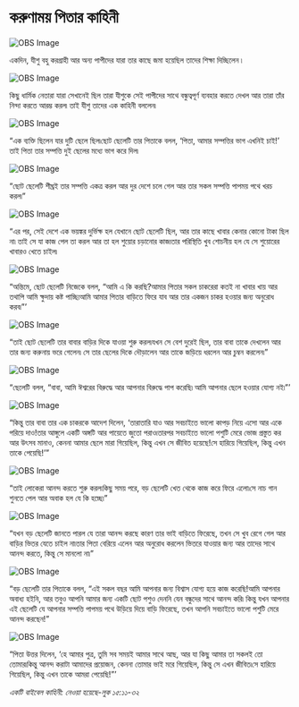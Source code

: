 # করুণাময় পিতার কাহিনী

![OBS Image](https://cdn.door43.org/obs/jpg/360px/obs-en-35-01.jpg)

একদিন, যীশু বহু করগ্রাহী আর অন্য পাপীদের যারা তার কাছে জমা হয়েছিল তাদের শিক্ষা দিচ্ছিলেন ৷

![OBS Image](https://cdn.door43.org/obs/jpg/360px/obs-en-35-02.jpg)

কিছু ধার্মিক নেতারা যারা সেখানেই ছিল তারা যীশুকে সেই পাপীদের সাথে বন্ধুত্বপূর্ণ ব্যবহার করতে দেখল আর তারা তাঁর নিন্দা করতে আরম্ভ করল৷ তাই যীশু তাদের এক কাহিনী বললেন৷

![OBS Image](https://cdn.door43.org/obs/jpg/360px/obs-en-35-03.jpg)

“এক ব্যক্তি ছিলেন যার দুটি ছেলে ছিল৷ছোট ছেলেটি তার পিতাকে বলল, ‘পিতা, আমার সম্পত্তির ভাগ এখনিই চাই!’ তাই পিতা তার সম্পত্তি দুই ছেলের মধ্যে ভাগ করে দিল৷

![OBS Image](https://cdn.door43.org/obs/jpg/360px/obs-en-35-04.jpg)

“ছোট ছেলেটি শীঘ্রই তার সম্পত্তি একত্র করল আর দুর দেশে চলে গেল আর তার সকল সম্পত্তি পাপময় পথে খরচ করল৷”

![OBS Image](https://cdn.door43.org/obs/jpg/360px/obs-en-35-05.jpg)

“এর পর, সেই দেশে এক ভয়ঙ্কর দুর্ভিক্ষ হল যেখানে ছোট ছেলেটি ছিল, আর তার কাছে খাবার কেনার কোনো টাকা ছিল না৷ তাই সে যা কাজ পেল তা করল আর তা হল শুয়োর চড়ানোর কাজ৷তার পরিস্থিতি খুব শোচনীয় হল যে সে শুয়োরের খাবারও খেতে চাইল৷

![OBS Image](https://cdn.door43.org/obs/jpg/360px/obs-en-35-06.jpg)

“অন্তিমে, ছোট ছেলেটি নিজেকে বলল, “আমি এ কি করছি?আমার পিতার সকল চাকরেরা কতই না খাবার খায় আর তথাপি আমি ক্ষুদায় কষ্ট পাচ্ছি৷আমি আমার পিতার বাড়িতে ফিরে যাব আর তার একজন চাকর হওয়ার জন্য অনুরোধ করব৷”’

![OBS Image](https://cdn.door43.org/obs/jpg/360px/obs-en-35-07.jpg)

“তাই ছোট ছেলেটি তার বাবার বাড়ির দিকে যাওয়া শুরু করল৷যখন সে বেশ দুরেই ছিল, তার বাবা তাকে দেখলেন আর তার জন্য করুনায় ভরে গেলেন৷ সে তার ছেলের দিকে দৌড়ালেন আর তাকে জড়িয়ে ধরলেন আর চুম্বন করলেন৷”

![OBS Image](https://cdn.door43.org/obs/jpg/360px/obs-en-35-08.jpg)

“ছেলেটি বলল, “বাবা, আমি ঈশ্বরের বিরুদ্ধে আর আপনার বিরুদ্ধে পাপ করেছি৷ আমি আপনার ছেলে হওয়ার যোগ্য নই৷”’

![OBS Image](https://cdn.door43.org/obs/jpg/360px/obs-en-35-09.jpg)

“কিন্তু তার বাবা তার এক চাকরকে আদেশ দিলেন, ‘তারাতারি যাও আর সবচাইতে ভালো কাপড় নিয়ে এসো আর একে পরিয়ে দাও!তার আঙ্গুলে একটি অঙ্গটি আর পায়েতে জুতো পরাও৷তারপর সবচাইতে ভালো পশুটি মেরে ভোজ প্রস্তুত কর আর উৎসব মানাও, কেননা আমার ছেলে মারা গিয়েছিল, কিন্তু এখন সে জীবিত হয়েছে!সে হারিয়ে গিয়েছিল, কিন্তু এখন তাকে পেয়েছি!’”

![OBS Image](https://cdn.door43.org/obs/jpg/360px/obs-en-35-10.jpg)

“তাই লোকেরা আনন্দ করতে শুরু করল৷কিছু সময় পরে, বড় ছেলেটি খেত থেকে কাজ করে ফিরে এলো৷সে নাচ গান শুনতে পেল আর অবাক হল যে কি হচ্ছে৷”

![OBS Image](https://cdn.door43.org/obs/jpg/360px/obs-en-35-11.jpg)

“যখন বড় ছেলেটি জানতে পারল যে তারা আনন্দ করছে কারণ তার ভাই বাড়িতে ফিরেছে, তখন সে খুব রেগে গেল আর বাড়ির ভিতর যেতে চাইল না৷তার পিতা বেরিয়ে এলেন আর অনুরোধ করলেন ভিতরে যাওয়ার জন্য আর তাদের সাথে আনন্দ করতে, কিন্তু সে মানলো না৷” 

![OBS Image](https://cdn.door43.org/obs/jpg/360px/obs-en-35-12.jpg)

“বড় ছেলেটি তার পিতাকে বলল, “এই সকল বছর আমি আপনার জন্য বিশ্বাস যোগ্য হয়ে কাজ করেছি!আমি আপনার অবাধ্য হইনি, আর তবুও আপনি আমার জন্য একটি ছোট পশুও দেননি যেন বন্ধুদের সাথে আনন্দ করি৷  কিন্তু যখন আপনার এই ছেলেটি যে আপনার সম্পত্তি পাপময় পথে উড়িয়ে দিয়ে বাড়ি ফিরেছে, তখন আপনি সবচাইতে ভালো পশুটি মেরে আনন্দ করছেন!”

![OBS Image](https://cdn.door43.org/obs/jpg/360px/obs-en-35-13.jpg)

“পিতা উত্তর দিলেন, ‘হে আমার পুত্র, তুমি সব সময়ই আমার সাথে আছ, আর যা কিছু আমার তা সকলই তো তোমার৷কিন্তু আনন্দ করাটা আমাদের প্রয়োজন, কেননা তোমার ভাই মরে গিয়েছিল, কিন্তু সে এখন জীবিত৷সে হারিয়ে গিয়েছিল, কিন্তু এখন তাকে আমরা পেয়েছি!”’

_একটি বাইবেল কাহিনী: নেওয়া হয়েছে-লুক ১৫:১১-৩২_